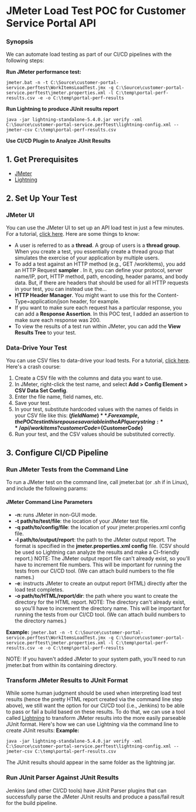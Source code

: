 # JMeter Load Test POC for Customer Service Portal API
### Synopsis
We can automate load testing as part of our CI/CD pipelines with the following steps:

**Run JMeter performance test:**

`jmeter.bat -n -t C:\Source\customer-portal-service.perftest\WorkItemsLoadTest.jmx -q C:\Source\customer-portal-service.perftest\jmeter.properties.xml -l C:\temp\portal-perf-results.csv -e -o C:\temp\portal-perf-results`

**Run Lightning to produce JUnit results report**

`java -jar lightning-standalone-5.4.0.jar verify -xml C:\Source\customer-portal-service.perftest\lightning-config.xml --jmeter-csv C:\temp\portal-perf-results.csv`

**Use CI/CD Plugin to Analyze JUnit Results**

## 1. Get Prerequisites
- [JMeter](https://jmeter.apache.org/download_jmeter.cgi)
- [Lightning](http://automatictester.github.io/lightning/standalone_jar.html)

## 2. Set Up Your Test
### JMeter UI
You can use the JMeter UI to set up an API load test in just a few minutes. For a tutorial, [click here](https://www.blazemeter.com/blog/rest-api-testing-how-to-do-it-right "click here"). Here are some things to know:
- A user is referred to as a **thread**. A group of users is a **thread group**. When you create a test, you essentially create a thread group that simulates the exercise of your application by multiple users.
- To add a test against an HTTP method (e.g., GET /workitems), you add an HTTP Request **sampler** . In it, you can define your protocol, server name/IP, port, HTTP method, path, encoding, header params, and body data. But, if there are headers that should be used for all HTTP requests in your test, you can instead use the...
- **HTTP Header Manager**.  You might want to use this for the Content-Type=application/json header, for example.
- If you want to make sure each request has a particular response, you can add a **Response Assertion**. In this POC test, I added an assertion to make sure each response was 200.
- To view the results of a test run within JMeter, you can add the **View Results Tree** to your test.

### Data-Drive Your Test
You can use CSV files to data-drive your load tests. For a tutorial, [click here](https://www.blazemeter.com/blog/advanced-load-testing-scenarios-jmeter-part-2-data-driven-testing-and-assertions "click here"). Here's a crash course:

1. Create a CSV file with the columns and data you want to use. 
2. In JMeter, right-click the test name, and select **Add > Config Element > CSV Data Set Config**.
3. Enter the file name, field names, etc.
4. Save your test.
5. In your test, substitute hardcoded values with the names of fields in your CSV file like this: **$(fieldName)**. For example, the POC test in this repo uses a variable in the API query string: **/api/workitems?customerCode=${CustomerCode}**
6. Run your test, and the CSV values should be substituted correctly.

## 3. Configure CI/CD Pipeline
### Run JMeter Tests from the Command Line
To run a JMeter test on the command line, call jmeter.bat (or .sh if in Linux), and include the following params:

#### JMeter Command Line Parameters
* **-n**: runs JMeter in non-GUI mode.
* **-t path/to/test/file**: the location of your JMeter test file.
* **-q path/to/config/file**: the location of your jmeter.properies.xml config file.
* **-l path/to/output/report**: the path to the JMeter output report. The format is specified in the **jmeter.properties.xml config** file. (CSV should be used so Lightning can analyze the results and make a CI-friendly report.) NOTE: The JMeter output report file can't already exist, so you'll have to increment file numbers. This will be important for running the tests from our CI/CD tool. (We can attach build numbers to the file names.)
* **-e**: instructs JMeter to create an output report (HTML) directly after the load test completes.
* **-o path/to/HTML/report/dir**: the path where you want to create the directory for the HTML report. NOTE: The directory can't already exist, so you'll have to increment the directory name. This will be important for running the tests from our CI/CD tool. (We can attach build numbers to the directory names.)

**Example:**
`jmeter.bat -n -t C:\Source\customer-portal-service.perftest\WorkItemsLoadTest.jmx -q C:\Source\customer-portal-service.perftest\jmeter.properties.xml -l C:\temp\portal-perf-results.csv -e -o C:\temp\portal-perf-results`

NOTE: If you haven't added JMeter to your system path, you'll need to run jmeter.bat from within its containing directory.

### Transform JMeter Results to JUnit Format
While some human judgment should be used when interpreting load test results (hence the pretty HTML report created via the command line step above), we still want the option for our CI/CD tool (i.e., Jenkins) to be able to pass or fail a build based on these results. To do that, we can use a tool called [Lightning](http://automatictester.github.io/lightning/standalone_jar.html "Lightning") to transform JMeter results into the more easily parseable JUnit format. Here's how we can use Lightning via the command line to create JUnit results:
**Example:**

`java -jar lightning-standalone-5.4.0.jar verify -xml C:\Source\customer-portal-service.perftest\lightning-config.xml --jmeter-csv C:\temp\portal-perf-results.csv`

The JUnit results should appear in the same folder as the lightning jar.

### Run JUnit Parser Against JUnit Results
Jenkins (and other CI/CD tools) have JUnit Parser plugins that can successfully parse the JMeter JUnit results and produce a pass/fail result for the build pipeline.
